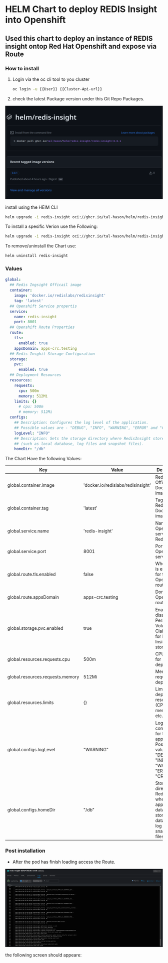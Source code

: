 # HELM Chart to deploy REDIS Insight into Openshift

## Used this chart to deploy an instance of REDIS insight ontop Red Hat Openshift and expose via Route

### How to install

1. Login via the oc cli tool to you cluster

    ```Bash
    oc login -u {{User}} {{Cluster-Api-url}}
    ```

2. check the latest Package version under this Git Repo Packages.

![Package](https://github.com/tal-hason/redis-insight/blob/73ca415e3d66ece3fadfeb6033bc26e675061c1c/.artifacts/package.png)

install using the HElM CLI

```Bash
helm upgrade -i redis-insight oci://ghcr.io/tal-hason/helm/redis-insight/redis-insight
```

To install a spesific Verion use the Following:

```Bash
helm upgrade -i redis-insight oci://ghcr.io/tal-hason/helm/redis-insight/redis-insight --version 0.0.1
```

To remove/uninstall the Chart use:

```Bash
helm uninstall redis-insight
```

### Values

```YAML
global:
  ## Redis Ingsight Officail image
  container:
    image: 'docker.io/redislabs/redisinsight'
    tag: 'latest'
  ## Openshift Service propertis 
  service:
    name: redis-insight
    port: 8001
  ## Openshift Route Properties  
  route:
    tls:
      enabled: true
    appsDomain: apps-crc.testing
  ## Redis Insghit Storage Configuration  
  storage:
    pvc:
      enabled: true
  ## Deployment Resources    
  resources:
    requests:
      cpu: 500m
      memory: 512Mi
    limits: {}
      # cpu: 500m
      # memory: 512Mi
  configs:
    ## Description: Configures the log level of the application. 
    ## Possible values are - "DEBUG", "INFO", "WARNING", "ERROR" and "CRITICAL".
    logLevel: "INFO"
    ## Description: Sets the storage directory where RedisInsight stores application data 
    ## (such as local database, log files and snapshot files).
    homeDir: "/db"
```

The Chart Have the following Values:

| Key                   | Value                                     | Description                                                                                                      |
|-----------------------|-------------------------------------------|------------------------------------------------------------------------------------------------------------------|
| global.container.image| 'docker.io/redislabs/redisinsight'        | Redis Insight Official Docker image                                                                              |
| global.container.tag  | 'latest'                                  | Tag of the Redis Insight Docker image                                                                            |
| global.service.name   | 'redis-insight'                           | Name of the OpenShift service for Redis Insight                                                                  |
| global.service.port   | 8001                                      | Port for the OpenShift service                                                                                  |
| global.route.tls.enabled | false                                   | Whether TLS is enabled for the OpenShift route                                                                   |
| global.route.appsDomain | apps-crc.testing                         | Domain for OpenShift route                                                                                       |
| global.storage.pvc.enabled | true                                 | Enable or disable Persistent Volume Claim (PVC) for Redis Insight storage                                       |
| global.resources.requests.cpu | 500m                                | CPU request for deployment                                                                                      |
| global.resources.requests.memory | 512Mi                             | Memory request for deployment                                                                                   |
| global.resources.limits | {}                                       | Limits for deployment resources (CPU, memory, etc.)                                                             |
| global.configs.logLevel | "WARNING"                                | Log level configuration for the application. Possible values: "DEBUG", "INFO", "WARNING", "ERROR", "CRITICAL"   |
| global.configs.homeDir | "/db"                                      | Storage directory for RedisInsight, where application data is stored (local database, log files, snapshot files)|

### Post installation

- After the pod has finish loading access the Route.

![Pod Logs](https://github.com/tal-hason/redis-insight/blob/73ca415e3d66ece3fadfeb6033bc26e675061c1c/.artifacts/pod-logs.png)

the following screen should appeare:

